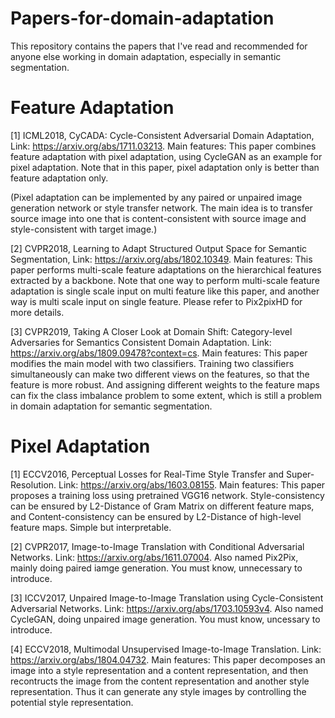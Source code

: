 # Papers-for-domain-adaptation
This repository contains the papers that I've read and recommended for anyone else working in domain adaptation, especially in semantic segmentation.

# Feature Adaptation

[1] ICML2018, CyCADA: Cycle-Consistent Adversarial Domain Adaptation, Link: https://arxiv.org/abs/1711.03213.
Main features: This paper combines feature adaptation with pixel adaptation, using CycleGAN as an example for pixel adaptation. Note that in this paper, pixel adaptation only is better than feature adaptation only. 

(Pixel adaptation can be implemented by any paired or unpaired image generation network or style transfer network. The main idea is to transfer source image into one that is content-consistent with source image and style-consistent with target image.)

[2] CVPR2018, Learning to Adapt Structured Output Space for Semantic Segmentation, Link: https://arxiv.org/abs/1802.10349. Main features: This paper performs multi-scale feature adaptations on the hierarchical features extracted by a backbone. Note that one way to perform multi-scale feature adaptation is single scale input on multi feature like this paper, and another way is multi scale input on single feature. Please refer to Pix2pixHD for more details.

[3] CVPR2019, Taking A Closer Look at Domain Shift: Category-level Adversaries for Semantics Consistent Domain Adaptation. Link: https://arxiv.org/abs/1809.09478?context=cs. Main features: This paper modifies the main model with two classifiers. Training two classifiers simultaneously can make two different views on the features, so that the feature is more robust. And assigning different weights to the feature maps can fix the class imbalance problem to some extent, which is still a problem in domain adaptation for semantic segmentation.

# Pixel Adaptation

[1] ECCV2016, Perceptual Losses for Real-Time Style Transfer and Super-Resolution. Link: https://arxiv.org/abs/1603.08155. Main features: This paper proposes a training loss using pretrained VGG16 network. Style-consistency can be ensured by L2-Distance of Gram Matrix on different feature maps, and Content-consistency can be ensured by L2-Distance of high-level feature maps. Simple but interpretable.

[2] CVPR2017, Image-to-Image Translation with Conditional Adversarial Networks. Link: https://arxiv.org/abs/1611.07004. Also named Pix2Pix, mainly doing paired iamge generation. You must know, unnecessary to introduce.

[3] ICCV2017, Unpaired Image-to-Image Translation using Cycle-Consistent Adversarial Networks. Link: https://arxiv.org/abs/1703.10593v4. Also named CycleGAN, doing unpaired image generation. You must know, uncessary to introduce.

[4] ECCV2018, Multimodal Unsupervised Image-to-Image Translation. Link: https://arxiv.org/abs/1804.04732. Main features: This paper decomposes an image into a style representation and a content representation, and then recontructs the image from the content representation and another style representation. Thus it can generate any style images by controlling the potential style representation.
